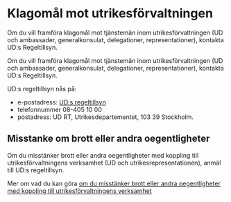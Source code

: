 # Klagomål mot utrikesförvaltningen

Om du vill framföra klagomål mot tjänstemän inom utrikesförvaltningen (UD och ambassader, generalkonsulat, delegationer, representationer), kontakta UD:s Regeltillsyn.

Om du vill framföra klagomål mot tjänstemän inom utrikesförvaltningen (UD och ambassader, generalkonsulat, delegationer, representationer), kontakta UD:s Regeltillsyn.

UD:s regeltillsyn nås på:

* e-postadress: [UD:s regeltillsyn](mailto:ud.rt@gov.se "UD:s regeltillsyn")
* telefonnummer 08-405 10 00
* postadress: UD RT, Utrikesdepartementet, 103 39 Stockholm.

## Misstanke om brott eller andra oegentligheter

Om du misstänker brott eller andra oegentligheter med koppling till utrikesförvaltningens verksamhet (UD och utrikesrepresentationen), anmäl till UD:s regeltillsyn.

Mer om vad du kan göra [om du misstänker brott eller andra oegentligheter med koppling till utrikesförvaltningens verksamhet](/artiklar/2017/06/misstanke-om-brott-eller-andra-oegentligheter/)
